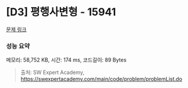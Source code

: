 # [D3] 평행사변형 - 15941 

[문제 링크](https://swexpertacademy.com/main/code/problem/problemDetail.do?contestProbId=AYVgOZEKOpcDFAQK) 

### 성능 요약

메모리: 58,752 KB, 시간: 174 ms, 코드길이: 89 Bytes



> 출처: SW Expert Academy, https://swexpertacademy.com/main/code/problem/problemList.do